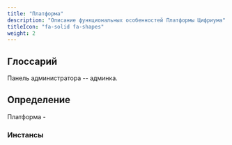 ```yaml
---
title: "Платформа"
description: "Описание функциональных особенностей Платформы Цифриума"
titleIcon: "fa-solid fa-shapes"
weight: 2
---
```

## Глоссарий
Панель администратора -- админка.

## Определение
Платформа - 

### Инстансы


